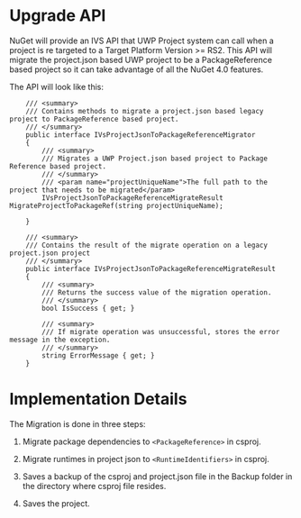 # Upgrade API

NuGet will provide an IVS API that UWP Project system can call when a project is re targeted to a Target Platform Version >= RS2. This API will migrate the project.json based UWP project to be a PackageReference based project so it can take advantage of all the NuGet 4.0 features.

The API will look like this: 

```
    /// <summary>
    /// Contains methods to migrate a project.json based legacy project to PackageReference based project.
    /// </summary>
    public interface IVsProjectJsonToPackageReferenceMigrator
    {
        /// <summary>
        /// Migrates a UWP Project.json based project to Package Reference based project.
        /// </summary>
        /// <param name="projectUniqueName">The full path to the project that needs to be migrated</param>
        IVsProjectJsonToPackageReferenceMigrateResult MigrateProjectToPackageRef(string projectUniqueName);

    }
```

```
    /// <summary>
    /// Contains the result of the migrate operation on a legacy project.json project
    /// </summary>
    public interface IVsProjectJsonToPackageReferenceMigrateResult
    {
        /// <summary>
        /// Returns the success value of the migration operation.
        /// </summary>
        bool IsSuccess { get; }

        /// <summary>
        /// If migrate operation was unsuccessful, stores the error message in the exception.
        /// </summary>
        string ErrorMessage { get; }
    }
```

# Implementation Details

The Migration is done in three steps:

1) Migrate package dependencies to ```<PackageReference>``` in csproj.

2) Migrate runtimes in project json to ```<RuntimeIdentifiers>``` in csproj.

3) Saves a backup of the csproj and project.json file in the Backup folder in the directory where csproj file resides.

4) Saves the project.